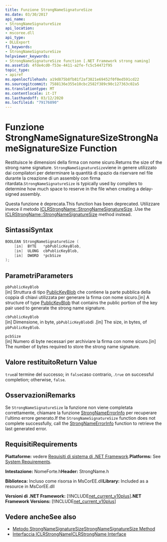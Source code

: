 ```yaml
---
title: Funzione StrongNameSignatureSize
ms.date: 03/30/2017
api_name:
- StrongNameSignatureSize
api_location:
- mscoree.dll
api_type:
- DLLExport
f1_keywords:
- StrongNameSignatureSize
helpviewer_keywords:
- StrongNameSignatureSize function [.NET Framework strong naming]
ms.assetid: 4fde4cd0-f53e-4411-a2fe-fc5c54472f95
topic_type:
- apiref
ms.openlocfilehash: a19d875b8fb81f2af3821e69452f0f0ed591cd22
ms.sourcegitcommit: 7588136e355e10cbc2582f389c90c127363c02a5
ms.translationtype: MT
ms.contentlocale: it-IT
ms.lasthandoff: 03/12/2020
ms.locfileid: "79176890"
---
```

# <a name="strongnamesignaturesize-function"></a><span data-ttu-id="5dda3-102">Funzione StrongNameSignatureSize</span><span class="sxs-lookup"><span data-stu-id="5dda3-102">StrongNameSignatureSize Function</span></span>
<span data-ttu-id="5dda3-103">Restituisce le dimensioni della firma con nome sicuro.</span><span class="sxs-lookup"><span data-stu-id="5dda3-103">Returns the size of the strong name signature.</span></span> <span data-ttu-id="5dda3-104">`StrongNameSignatureSize`viene in genere utilizzato dai compilatori per determinare la quantità di spazio da riservare nel file durante la creazione di un assembly con firma ritardata.</span><span class="sxs-lookup"><span data-stu-id="5dda3-104">`StrongNameSignatureSize` is typically used by compilers to determine how much space to reserve in the file when creating a delay-signed assembly.</span></span>  
  
 <span data-ttu-id="5dda3-105">Questa funzione è deprecata.</span><span class="sxs-lookup"><span data-stu-id="5dda3-105">This function has been deprecated.</span></span> <span data-ttu-id="5dda3-106">Utilizzare invece il metodo [ICLRStrongName::StrongNameSignatureSize](../hosting/iclrstrongname-strongnamesignaturesize-method.md) .</span><span class="sxs-lookup"><span data-stu-id="5dda3-106">Use the [ICLRStrongName::StrongNameSignatureSize](../hosting/iclrstrongname-strongnamesignaturesize-method.md) method instead.</span></span>  
  
## <a name="syntax"></a><span data-ttu-id="5dda3-107">Sintassi</span><span class="sxs-lookup"><span data-stu-id="5dda3-107">Syntax</span></span>  
  
```cpp  
BOOLEAN StrongNameSignatureSize (
    [in]  BYTE   *pbPublicKeyBlob,  
    [in]  ULONG  cbPublicKeyBlob,
    [in]  DWORD  *pcbSize  
);
```  
  
## <a name="parameters"></a><span data-ttu-id="5dda3-108">Parametri</span><span class="sxs-lookup"><span data-stu-id="5dda3-108">Parameters</span></span>  
 `pbPublicKeyBlob`  
 <span data-ttu-id="5dda3-109">[in] Struttura di tipo [PublicKeyBlob](publickeyblob-structure.md) che contiene la parte pubblica della coppia di chiavi utilizzata per generare la firma con nome sicuro.</span><span class="sxs-lookup"><span data-stu-id="5dda3-109">[in] A structure of type [PublicKeyBlob](publickeyblob-structure.md) that contains the public portion of the key pair used to generate the strong name signature.</span></span>  
  
 `cbPublicKeyBlob`  
 <span data-ttu-id="5dda3-110">[in] Dimensione, in byte, `pbPublicKeyBlob`di .</span><span class="sxs-lookup"><span data-stu-id="5dda3-110">[in] The size, in bytes, of `pbPublicKeyBlob`.</span></span>  
  
 `pcbSize`  
 <span data-ttu-id="5dda3-111">[in] Numero di byte necessari per archiviare la firma con nome sicuro.</span><span class="sxs-lookup"><span data-stu-id="5dda3-111">[in] The number of bytes required to store the strong name signature.</span></span>  
  
## <a name="return-value"></a><span data-ttu-id="5dda3-112">Valore restituito</span><span class="sxs-lookup"><span data-stu-id="5dda3-112">Return Value</span></span>  
 <span data-ttu-id="5dda3-113">`true`al termine del successo; in `false`caso contrario, .</span><span class="sxs-lookup"><span data-stu-id="5dda3-113">`true` on successful completion; otherwise, `false`.</span></span>  
  
## <a name="remarks"></a><span data-ttu-id="5dda3-114">Osservazioni</span><span class="sxs-lookup"><span data-stu-id="5dda3-114">Remarks</span></span>  
 <span data-ttu-id="5dda3-115">Se `StrongNameSignatureSize` la funzione non viene completata correttamente, chiamare la funzione [StrongNameErrorInfo](strongnameerrorinfo-function.md) per recuperare l'ultimo errore generato.</span><span class="sxs-lookup"><span data-stu-id="5dda3-115">If the `StrongNameSignatureSize` function does not complete successfully, call the [StrongNameErrorInfo](strongnameerrorinfo-function.md) function to retrieve the last generated error.</span></span>  
  
## <a name="requirements"></a><span data-ttu-id="5dda3-116">Requisiti</span><span class="sxs-lookup"><span data-stu-id="5dda3-116">Requirements</span></span>  
 <span data-ttu-id="5dda3-117">**Piattaforme:** vedere [Requisiti di sistema di .NET Framework](../../get-started/system-requirements.md).</span><span class="sxs-lookup"><span data-stu-id="5dda3-117">**Platforms:** See [System Requirements](../../get-started/system-requirements.md).</span></span>  
  
 <span data-ttu-id="5dda3-118">**Intestazione:** NomeForte.h</span><span class="sxs-lookup"><span data-stu-id="5dda3-118">**Header:** StrongName.h</span></span>  
  
 <span data-ttu-id="5dda3-119">**Biblioteca:** Incluso come risorsa in MsCorEE.dll</span><span class="sxs-lookup"><span data-stu-id="5dda3-119">**Library:** Included as a resource in MsCorEE.dll</span></span>  
  
 <span data-ttu-id="5dda3-120">**Versioni di .NET Framework:** [!INCLUDE[net_current_v10plus](../../../../includes/net-current-v10plus-md.md)]</span><span class="sxs-lookup"><span data-stu-id="5dda3-120">**.NET Framework Versions:** [!INCLUDE[net_current_v10plus](../../../../includes/net-current-v10plus-md.md)]</span></span>  
  
## <a name="see-also"></a><span data-ttu-id="5dda3-121">Vedere anche</span><span class="sxs-lookup"><span data-stu-id="5dda3-121">See also</span></span>

- [<span data-ttu-id="5dda3-122">Metodo StrongNameSignatureSize</span><span class="sxs-lookup"><span data-stu-id="5dda3-122">StrongNameSignatureSize Method</span></span>](../hosting/iclrstrongname-strongnamesignaturesize-method.md)
- [<span data-ttu-id="5dda3-123">Interfaccia ICLRStrongName</span><span class="sxs-lookup"><span data-stu-id="5dda3-123">ICLRStrongName Interface</span></span>](../hosting/iclrstrongname-interface.md)

